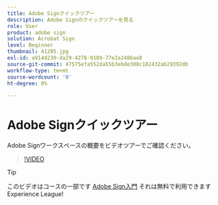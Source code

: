 ```yaml
---
title: Adobe Signクイックツアー
description: Adobe Signのクイックツアーを見る
role: User
product: adobe sign
solution: Acrobat Sign
level: Beginner
thumbnail: 41205.jpg
exl-id: a914d230-da29-4278-9189-77e3a2486ae8
source-git-commit: 47575efa552da55b3ebde308c182432ab29392db
workflow-type: tm+mt
source-wordcount: '0'
ht-degree: 0%

---
```


# Adobe Signクイックツアー

Adobe Signワークスペースの概要をビデオツアーでご確認ください。

>[!VIDEO](https://video.tv.adobe.com/v/41205?hidetitle=true)

>[!TIP]
>
>このビデオはコースの一部です [Adobe Sign入門](https://experienceleague.adobe.com/?recommended=Sign-U-1-2020.1) それは無料で利用できますExperience League!

